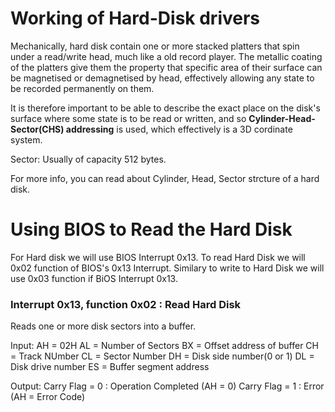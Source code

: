 # Working of Hard-Disk drivers

Mechanically, hard disk contain one or more stacked platters that spin under a read/write head, much like a old record player. The metallic coating of the platters give them the property that specific area of their surface can be magnetised or demagnetised by head, effectively allowing any state to be recorded permanently on them.

It is therefore important to be able to describe the exact place on the disk's surface where some state is to be read or written, and so <b>Cylinder-Head-Sector(CHS) addressing</b> is used, which effectively is a 3D cordinate system.

Sector: Usually of capacity 512 bytes.

For more info, you can read about Cylinder, Head, Sector strcture of a hard disk.


# Using BIOS to Read the Hard Disk

For Hard disk we will use BIOS Interrupt 0x13. To read Hard Disk we will 0x02 function of BIOS's 0x13 Interrupt. Similary to write to Hard Disk we will use 0x03 function if BiOS Interrupt 0x13.

### Interrupt 0x13, function 0x02 : Read Hard Disk
Reads one or more disk sectors into a buffer.

Input:	AH = 02H
		AL = Number of Sectors
		BX = Offset address of buffer
		CH = Track NUmber
		CL = Sector Number
		DH = Disk side number(0 or 1)
		DL = Disk drive number
		ES = Buffer segment address

Output:	Carry Flag = 0 : Operation Completed (AH = 0)
		Carry Flag = 1 : Error (AH = Error Code)